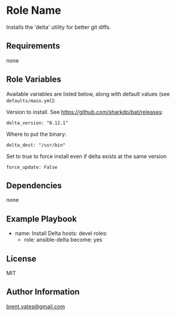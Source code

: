 Role Name
=========

Installs the 'delta' utility for better git diffs.

Requirements
------------

none

Role Variables
--------------

Available variables are listed below, along with default values (see `defaults/main.yml`):

Version to install. See https://github.com/sharkdp/bat/releases:

    delta_version: "0.12.1"

Where to put the binary:

    delta_dest: "/usr/bin"

Set to true to force install even if delta exists at the same version

    force_update: False

Dependencies
------------

none

Example Playbook
----------------

- name: Install Delta
  hosts: devel
  roles:
  - role: ansible-delta
    become: yes

License
-------

MIT

Author Information
------------------

brent.yates@gmail.com

